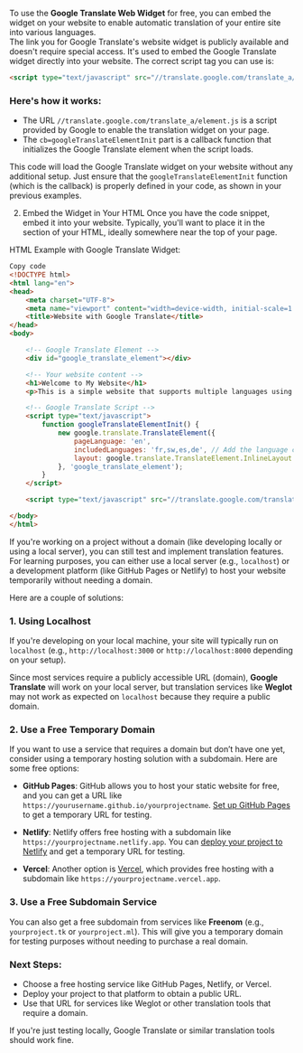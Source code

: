 To use the <b>Google Translate Web Widget</b> for free, you can embed the widget on your website to enable automatic translation of your entire site into various languages. <br>
The link you for Google Translate's website widget is publicly available and doesn't require special access. It's used to embed the Google Translate widget directly into your website. The correct script tag you can use is:

```html
<script type="text/javascript" src="//translate.google.com/translate_a/element.js?cb=googleTranslateElementInit"></script>
```

### Here's how it works:
- The URL `//translate.google.com/translate_a/element.js` is a script provided by Google to enable the translation widget on your page.
- The `cb=googleTranslateElementInit` part is a callback function that initializes the Google Translate element when the script loads.

This code will load the Google Translate widget on your website without any additional setup. Just ensure that the `googleTranslateElementInit` function (which is the callback) is properly defined in your code, as shown in your previous examples.

2. Embed the Widget in Your HTML
Once you have the code snippet, embed it into your website. Typically, you'll want to place it in the <body> section of your HTML, ideally somewhere near the top of your page.


HTML Example with Google Translate Widget:

```html
Copy code
<!DOCTYPE html>
<html lang="en">
<head>
    <meta charset="UTF-8">
    <meta name="viewport" content="width=device-width, initial-scale=1.0">
    <title>Website with Google Translate</title>
</head>
<body>

    <!-- Google Translate Element -->
    <div id="google_translate_element"></div>

    <!-- Your website content -->
    <h1>Welcome to My Website</h1>
    <p>This is a simple website that supports multiple languages using Google Translate.</p>

    <!-- Google Translate Script -->
    <script type="text/javascript">
        function googleTranslateElementInit() {
            new google.translate.TranslateElement({
                pageLanguage: 'en',
                includedLanguages: 'fr,sw,es,de', // Add the language codes you want
                layout: google.translate.TranslateElement.InlineLayout.SIMPLE
            }, 'google_translate_element');
        }
    </script>

    <script type="text/javascript" src="//translate.google.com/translate_a/element.js?cb=googleTranslateElementInit"></script>

</body>
</html>
```

If you're working on a project without a domain (like developing locally or using a local server), you can still test and implement translation features. For learning purposes, you can either use a local server (e.g., `localhost`) or a development platform (like GitHub Pages or Netlify) to host your website temporarily without needing a domain.

Here are a couple of solutions:

### 1. **Using Localhost**
If you're developing on your local machine, your site will typically run on `localhost` (e.g., `http://localhost:3000` or `http://localhost:8000` depending on your setup).

Since most services require a publicly accessible URL (domain), **Google Translate** will work on your local server, but translation services like **Weglot** may not work as expected on `localhost` because they require a public domain.

### 2. **Use a Free Temporary Domain**
If you want to use a service that requires a domain but don’t have one yet, consider using a temporary hosting solution with a subdomain. Here are some free options:

- **GitHub Pages**: GitHub allows you to host your static website for free, and you can get a URL like `https://yourusername.github.io/yourprojectname`. [Set up GitHub Pages](https://pages.github.com/) to get a temporary URL for testing.
  
- **Netlify**: Netlify offers free hosting with a subdomain like `https://yourprojectname.netlify.app`. You can [deploy your project to Netlify](https://docs.netlify.com/site-deploys/create-deploys/) and get a temporary URL for testing.

- **Vercel**: Another option is [Vercel](https://vercel.com/), which provides free hosting with a subdomain like `https://yourprojectname.vercel.app`.

### 3. **Use a Free Subdomain Service**
You can also get a free subdomain from services like **Freenom** (e.g., `yourproject.tk` or `yourproject.ml`). This will give you a temporary domain for testing purposes without needing to purchase a real domain.

### Next Steps:
- Choose a free hosting service like GitHub Pages, Netlify, or Vercel.
- Deploy your project to that platform to obtain a public URL.
- Use that URL for services like Weglot or other translation tools that require a domain.

If you're just testing locally, Google Translate or similar translation tools should work fine.
